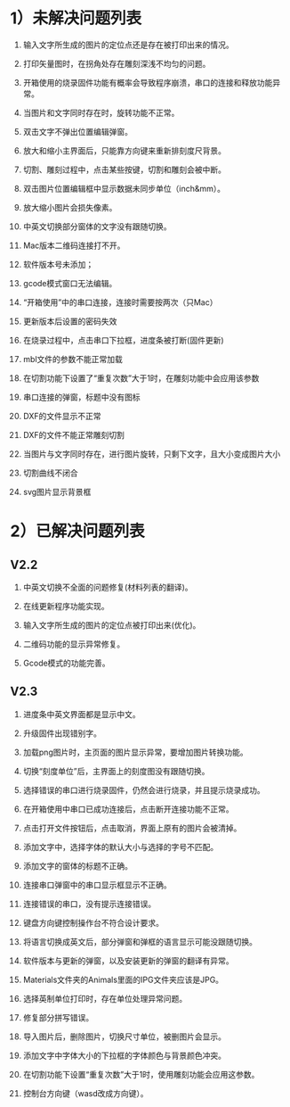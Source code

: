 # 1）未解决问题列表

1. 输入文字所生成的图片的定位点还是存在被打印出来的情况。

2. 打印矢量图时，在拐角处存在雕刻深浅不均匀的问题。

3. 开箱使用的烧录固件功能有概率会导致程序崩溃，串口的连接和释放功能异常。

4. 当图片和文字同时存在时，旋转功能不正常。

5. 双击文字不弹出位置编辑弹窗。

6. 放大和缩小主界面后，只能靠方向键来重新排刻度尺背景。

7. 切割、雕刻过程中，点击某些按键，切割和雕刻会被中断。

8. 双击图片位置编辑框中显示数据未同步单位（inch&mm）。

9. 放大缩小图片会损失像素。

10. 中英文切换部分窗体的文字没有跟随切换。

11. Mac版本二维码连接打不开。
 
12. 软件版本号未添加；

13. gcode模式窗口无法编辑。

14. “开箱使用”中的串口连接，连接时需要按两次（只Mac）

15. 更新版本后设置的密码失效

16. 在烧录过程中，点击串口下拉框，进度条被打断(固件更新)

17. mbl文件的参数不能正常加载

18. 在切割功能下设置了“重复次数”大于1时，在雕刻功能中会应用该参数

19. 串口连接的弹窗，标题中没有图标

20. DXF的文件显示不正常

21. DXF的文件不能正常雕刻切割

22. 当图片与文字同时存在，进行图片旋转，只剩下文字，且大小变成图片大小

23. 切割曲线不闭合

24. svg图片显示背景框


# 2）已解决问题列表

## V2.2 ##


1. 中英文切换不全面的问题修复(材料列表的翻译)。

2. 在线更新程序功能实现。

3. 输入文字所生成的图片的定位点被打印出来(优化)。

4. 二维码功能的显示异常修复。

5. Gcode模式的功能完善。


## V2.3 ##

1. 进度条中英文界面都是显示中文。

2. 升级固件出现错别字。

3. 加载png图片时，主页面的图片显示异常，要增加图片转换功能。

4. 切换“刻度单位”后，主界面上的刻度图没有跟随切换。

5. 选择错误的串口进行烧录固件，仍然会进行烧录，并且提示烧录成功。

6. 在开箱使用中串口已成功连接后，点击断开连接功能不正常。

7. 点击打开文件按钮后，点击取消，界面上原有的图片会被清掉。

8. 添加文字中，选择字体的默认大小与选择的字号不匹配。

9. 添加文字的窗体的标题不正确。

10. 连接串口弹窗中的串口显示框显示不正确。

11. 连接错误的串口，没有提示连接错误。

12. 键盘方向键控制操作台不符合设计要求。

13. 将语言切换成英文后，部分弹窗和弹框的语言显示可能没跟随切换。

14. 软件版本与更新的弹窗，以及安装更新的弹窗的翻译有异常。

15. Materials文件夹的Animals里面的IPG文件夹应该是JPG。

16. 选择英制单位打印时，存在单位处理异常问题。

17. 修复部分拼写错误。

18. 导入图片后，删除图片，切换尺寸单位，被删图片会显示。
 
19. 添加文字中字体大小的下拉框的字体颜色与背景颜色冲突。
 
20. 在切割功能下设置“重复次数”大于1时，使用雕刻功能会应用这参数。

21. 控制台方向键（wasd改成方向键）。








